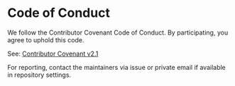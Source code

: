 # Code of Conduct

We follow the Contributor Covenant Code of Conduct. By participating, you agree to uphold this code.

See: [Contributor Covenant v2.1](https://www.contributor-covenant.org/version/2/1/code_of_conduct/)

For reporting, contact the maintainers via issue or private email if available in repository settings.
